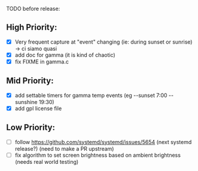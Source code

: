 TODO before release:

## High Priority:
- [x] Very frequent capture at "event" changing (ie: during sunset or sunrise) -> ci siamo quasi
- [x] add doc for gamma (it is kind of chaotic)
- [x] fix FIXME in gamma.c

## Mid Priority:
- [x] add settable timers for gamma temp events (eg --sunset 7:00 --sunshine 19:30)
- [x] add gpl license file

## Low Priority:
- [ ] follow https://github.com/systemd/systemd/issues/5654 (next systemd release?) (need to make a PR upstream)
- [ ] fix algorithm to set screen brightness based on ambient brightness (needs real world testing)
